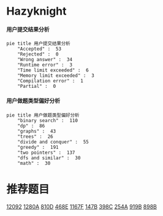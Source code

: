 # Hazyknight

<!-- tabs:start -->



#### **用户提交结果分析**

```mermaid
pie title 用户提交结果分析
    "Accepted" :  53
    "Rejected" :  0
    "Wrong answer" :  34
    "Runtime error" :  3
    "Time limit exceeded" :  6
    "Memory limit exceeded" :  3
    "Compilation error" :  1
    "Partial" :  0
```

#### **用户做题类型偏好分析**

```mermaid
pie title 用户做题类型偏好分析
    "binary search" :  110
    "dp" :  86
    "graphs" :  43
    "trees" :  26
    "divide and conquer" :  55
    "greedy" :  191
    "two pointers" :  137
    "dfs and similar" :  30
    "math" :  30
```



<!-- tabs:end -->
# 推荐题目
[12092](https://codeforces.com/contest/1209/problem/2)
[1280A](https://codeforces.com/contest/1280/problem/A)
[810D](https://codeforces.com/contest/810/problem/D)
[468E](https://codeforces.com/contest/468/problem/E)
[1167F](https://codeforces.com/contest/1167/problem/F)
[147B](https://codeforces.com/contest/147/problem/B)
[398C](https://codeforces.com/contest/398/problem/C)
[254A](https://codeforces.com/contest/254/problem/A)
[919B](https://codeforces.com/contest/919/problem/B)
[898B](https://codeforces.com/contest/898/problem/B)
